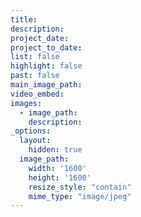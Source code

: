 ```yaml
---
title:
description:
project_date:
project_to_date:
list: false
highlight: false
past: false
main_image_path:
video_embed:
images:
  - image_path:
    description:
_options:
  layout:
    hidden: true
  image_path:
    width: '1600'
    height: '1600'
    resize_style: "contain"
    mime_type: "image/jpeg"
---
```

